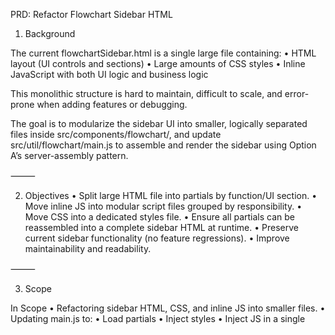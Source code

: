 PRD: Refactor Flowchart Sidebar HTML

1. Background

The current flowchartSidebar.html is a single large file containing:
 • HTML layout (UI controls and sections)
 • Large amounts of CSS styles
 • Inline JavaScript with both UI logic and business logic

This monolithic structure is hard to maintain, difficult to scale, and error-prone when adding features or debugging.

The goal is to modularize the sidebar UI into smaller, logically separated files inside src/components/flowchart/, and update src/util/flowchart/main.js to assemble and render the sidebar using Option A’s server-assembly pattern.

⸻

2. Objectives
 • Split large HTML file into partials by function/UI section.
 • Move inline JS into modular script files grouped by responsibility.
 • Move CSS into a dedicated styles file.
 • Ensure all partials can be reassembled into a complete sidebar HTML at runtime.
 • Preserve current sidebar functionality (no feature regressions).
 • Improve maintainability and readability.

⸻

3. Scope

In Scope
 • Refactoring sidebar HTML, CSS, and inline JS into smaller files.
 • Updating main.js to:
 • Load partials
 • Inject styles
 • Inject JS in a single <script> block
 • Return assembled HTML to be used in showFlowchartSidebar() (in Code.gs)
 • Creating new directory structure under src/components/flowchart/.

Out of Scope
 • Changes to backend Google Apps Script services (e.g., connectSelectedShapesVertical implementation).
 • Visual redesign or feature changes (layout, styling, logic remain the same).
 • Migration of Code.gs helpers (getPartial, includeRaw) — handled separately.

⸻

4. Deliverables

4.1 Directory Structure

src/
  components/
    flowchart/
      Partials_Head.html
      Styles.html
      Section_LineSettings.html
      Section_ConnectShapes.html
      Section_CreateChildren.html
      Section_AddBG.html
      Section_StageBar.html
      Section_GraphId.html
      Scripts_UI.html
      Scripts_Actions.html
      Scripts_State.html
      Scripts_Init.html

⸻

4.2 File Breakdown

HTML Partials

 1. Partials_Head.html
 • <base>, meta tags, viewport
 2. Styles.html
 • All CSS (remove <style> wrapper)
 3. Section_LineSettings.html
 • <details> block for line settings
 4. Section_ConnectShapes.html
 • Quadrant & directional connect buttons
 5. Section_CreateChildren.html
 • Count/Text tabs, child/sibling creation controls
 6. Section_AddBG.html
 • Background color/opacity controls
 7. Section_StageBar.html
 • Stage bar insertion controls
 8. Section_GraphId.html
 • Graph ID display and refresh/clear buttons

JS Modules

 1. Scripts_UI.html
 • Toast notifications, button progress animations, tab switching, accordion mutex
 2. Scripts_Actions.html
 • All event handlers for connect/create/background/stage/graph actions (calls google.script.run)
 3. Scripts_State.html
 • LocalStorage handling for settings persistence and live UI updates (opacity displays, line count, etc.)
 4. Scripts_Init.html
 • Binds event listeners via event delegation
 • Initializes UI state on load

⸻

4.3 main.js Changes

File: /Users/htlin/lizard-gslide-module/src/util/flowchart/main.js

Responsibilities after refactor:

 1. Import helper functions getPartial and includeRaw from a utility module or define them locally if needed.
 2. Export a function buildFlowchartSidebarHtml() that:
 • Loads partials from src/components/flowchart/
 • Assembles into full HTML document string:
 • <head>: Partials_Head + <style> with Styles.html
 • <body>: Each Section_*.html partial in desired order
 • <script>: Concatenated contents of Scripts_UI, Scripts_Actions, Scripts_State, Scripts_Init
 3. Return HTML string to be consumed by showFlowchartSidebar() in Code.gs.

Pseudocode:

export function buildFlowchartSidebarHtml() {
  const head    = getPartial('src/components/flowchart/Partials_Head');
  const styles  = includeRaw('src/components/flowchart/Styles');
  const sects   = [
    'Section_LineSettings',
    'Section_ConnectShapes',
    'Section_CreateChildren',
    'Section_AddBG',
    'Section_StageBar',
    'Section_GraphId'
  ].map(name => getPartial(`src/components/flowchart/${name}`));

  const scripts = [
    'Scripts_UI',
    'Scripts_Actions',
    'Scripts_State',
    'Scripts_Init'
  ].map(name => includeRaw(`src/components/flowchart/${name}`));

  return `
<!doctype html>
    <html>
      <head>
        ${head}
        <style>${styles}</style>
      </head>
      <body>
        ${sects.join('\n')}
        <script>${scripts.join('\n')}</script>
      </body>
    </html>
  `;
}

⸻

5. Functional Requirements
1. Assembly
 • Must generate valid HTML for the sidebar at runtime from modular files.
2. UI Behavior
 • All original buttons, tabs, accordions, and input elements must function identically.
3. State Persistence
 • LocalStorage persistence for gaps, arrow types, child text, background/stage settings.
4. Event Binding
 • Must use delegated event listeners in Scripts_Init.html.
5. Google Apps Script Integration
 • All server calls (google.script.run) must remain intact and functional.

⸻

6. Acceptance Criteria
 • Sidebar loads without errors.
 • UI visually matches pre-refactor version.
 • All features (connect, create children, background, stage bar, graph ID) work as before.
 • No inline onclick or inline <script> in HTML partials.
 • HTML passes basic validation (no unclosed tags, duplicate IDs are unchanged from before).
 • JS is modular, readable, and logically separated.

⸻

7. Risks & Mitigation
 • Risk: Breakage of google.script.run calls if IDs or data-action attributes mismatch.
Mitigation: Keep element IDs and attributes unchanged during split; use data-action mapping in Scripts_Init.html.
 • Risk: CSS scoping issues.
Mitigation: Keep all CSS in a single Styles.html to maintain global styling.
